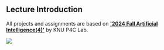 ## Lecture Introduction
All projects and assignments are based on <a href="https://knu-p4c-lab.github.io/lectures/3d8a4247-7440-58f7-935f-4c129c5533a8/" target="_blank">**'2024 Fall Artificial Intelligence(4)'**</a> by KNU P4C Lab.

<img src="https://img.shields.io/badge/Python-3776AB?style=for-the-badge&logo=Python&logoColor=white">
